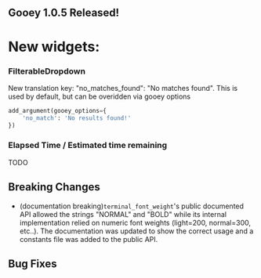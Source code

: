 ## Gooey 1.0.5 Released! 

# New widgets: 

### FilterableDropdown 

New translation key: "no_matches_found": "No matches found". This is used by default, but can be overidden via gooey options

```python
add_argument(gooey_options={
    'no_match': 'No results found!'
})
```

### Elapsed Time / Estimated time remaining

TODO 


## Breaking Changes 

* (documentation breaking)`terminal_font_weight`'s public documented API allowed the strings "NORMAL" and "BOLD" while its internal implementation relied on numeric font weights (light=200, normal=300, etc..). The documentation was updated to show the correct usage and a constants file was added to the public API.   

## Bug Fixes 




